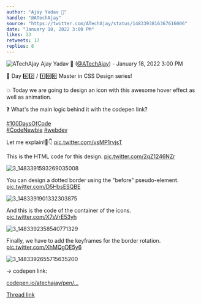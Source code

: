 ```yaml
---
author: "Ajay Yadav 🎯"
handle: "@ATechAjay"
source: "https://twitter.com/ATechAjay/status/1483393816367616006"
date: "January 18, 2022 3:00 PM"
likes: 23
retweets: 17
replies: 8
---
```

![ATechAjay](https://pbs.twimg.com/profile_images/1485567675111981057/mLsrcZdB_normal.jpg)
Ajay Yadav 🎯 ([@ATechAjay](https://twitter.com/ATechAjay)) - January 18, 2022 3:00 PM

💚 Day 6️⃣2️⃣ / 1️⃣0️⃣0️⃣ Master in CSS Design series!

💥 Today we are going to design an icon with this awesome hover effect as well as animation.

❓ What's the main logic behind it with the codepen link?

[#100DaysOfCode](https://twitter.com/hashtag/100DaysOfCode)  
[#CodeNewbie](https://twitter.com/hashtag/CodeNewbie)  [#webdev](https://twitter.com/hashtag/webdev) 

Let me explain!🧵👇 [pic.twitter.com/vsMP1rvjsT](https://twitter.com/ATechAjay/status/1483393816367616006/video/1)

This is the HTML code for this design. [pic.twitter.com/2qZ1246NZr](https://twitter.com/ATechAjay/status/1483393827180523524/photo/1)

![3_1483391593269035008](https://pbs.twimg.com/media/FJYQy3OaAAAnFAo.jpg)

You can design a dotted border using the "before" pseudo-element. [pic.twitter.com/D5HbsESQBE](https://twitter.com/ATechAjay/status/1483393835304898560/photo/1)

![3_1483391901332303875](https://pbs.twimg.com/media/FJYREy2acAMXORC.jpg)

And this is the code of the container of the icons. [pic.twitter.com/X7sVrE53yh](https://twitter.com/ATechAjay/status/1483393842519101440/photo/1)

![3_1483392358540771329](https://pbs.twimg.com/media/FJYRfaFaAAEP1kU.jpg)

Finally, we have to add the keyframes for the border rotation. [pic.twitter.com/XhMQgDE5y6](https://twitter.com/ATechAjay/status/1483393850236612612/photo/1)

![3_1483392655715635200](https://pbs.twimg.com/media/FJYRwtJakAACi6v.jpg)

→ codepen link:

[codepen.io/atechajay/pen/…](https://codepen.io/atechajay/pen/jOGRVMa)

[Thread link](https://twitter.com/ATechAjay/status/1483393816367616006)